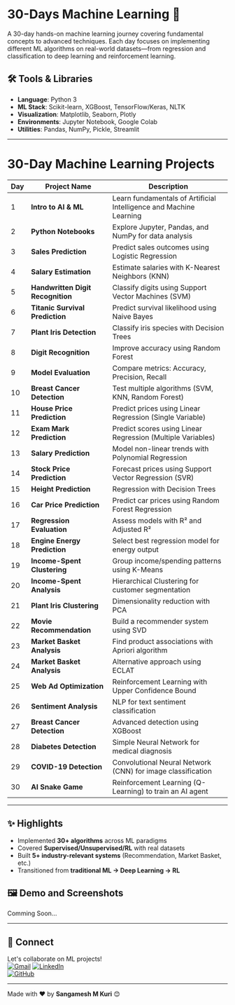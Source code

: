 # 30-Days Machine Learning 🚀

A 30-day hands-on machine learning journey covering fundamental concepts to advanced techniques. Each day focuses on implementing different ML algorithms on real-world datasets—from regression and classification to deep learning and reinforcement learning.

## 🛠️ Tools & Libraries
- **Language**: Python 3  
- **ML Stack**: Scikit-learn, XGBoost, TensorFlow/Keras, NLTK  
- **Visualization**: Matplotlib, Seaborn, Plotly  
- **Environments**: Jupyter Notebook, Google Colab  
- **Utilities**: Pandas, NumPy, Pickle, Streamlit  

---

# 30-Day Machine Learning Projects

| Day  | Project Name                                | Description                                                                 |
|------|--------------------------------------------|-----------------------------------------------------------------------------|
| 1    | **Intro to AI & ML**                       | Learn fundamentals of Artificial Intelligence and Machine Learning           |
| 2    | **Python Notebooks**                       | Explore Jupyter, Pandas, and NumPy for data analysis                        |
| 3    | **Sales Prediction**                       | Predict sales outcomes using Logistic Regression                            |
| 4    | **Salary Estimation**                      | Estimate salaries with K-Nearest Neighbors (KNN)                            |
| 5    | **Handwritten Digit Recognition**          | Classify digits using Support Vector Machines (SVM)                         |
| 6    | **Titanic Survival Prediction**            | Predict survival likelihood using Naive Bayes                               |
| 7    | **Plant Iris Detection**                   | Classify iris species with Decision Trees                                   |
| 8    | **Digit Recognition**                      | Improve accuracy using Random Forest                                        |
| 9    | **Model Evaluation**                       | Compare metrics: Accuracy, Precision, Recall                                |
| 10   | **Breast Cancer Detection**                | Test multiple algorithms (SVM, KNN, Random Forest)                          |
| 11   | **House Price Prediction**                 | Predict prices using Linear Regression (Single Variable)                    |
| 12   | **Exam Mark Prediction**                   | Predict scores using Linear Regression (Multiple Variables)                 |
| 13   | **Salary Prediction**                      | Model non-linear trends with Polynomial Regression                          |
| 14   | **Stock Price Prediction**                 | Forecast prices using Support Vector Regression (SVR)                       |
| 15   | **Height Prediction**                      | Regression with Decision Trees                                              |
| 16   | **Car Price Prediction**                   | Predict car prices using Random Forest Regression                           |
| 17   | **Regression Evaluation**                  | Assess models with R² and Adjusted R²                                       |
| 18   | **Engine Energy Prediction**               | Select best regression model for energy output                              |
| 19   | **Income-Spent Clustering**                | Group income/spending patterns using K-Means                                |
| 20   | **Income-Spent Analysis**                  | Hierarchical Clustering for customer segmentation                           |
| 21   | **Plant Iris Clustering**                  | Dimensionality reduction with PCA                                           |
| 22   | **Movie Recommendation**                   | Build a recommender system using SVD                                        |
| 23   | **Market Basket Analysis**                 | Find product associations with Apriori algorithm                            |
| 24   | **Market Basket Analysis**                 | Alternative approach using ECLAT                                            |
| 25   | **Web Ad Optimization**                    | Reinforcement Learning with Upper Confidence Bound                           |
| 26   | **Sentiment Analysis**                     | NLP for text sentiment classification                                       |
| 27   | **Breast Cancer Detection**                | Advanced detection using XGBoost                                            |
| 28   | **Diabetes Detection**                     | Simple Neural Network for medical diagnosis                                 |
| 29   | **COVID-19 Detection**                     | Convolutional Neural Network (CNN) for image classification                 |
| 30   | **AI Snake Game**                          | Reinforcement Learning (Q-Learning) to train an AI agent                    |

---

## ✨ Highlights
- Implemented **30+ algorithms** across ML paradigms  
- Covered **Supervised/Unsupervised/RL** with real datasets  
- Built **5+ industry-relevant systems** (Recommendation, Market Basket, etc.)  
- Transitioned from **traditional ML → Deep Learning → RL**  

## 🖼️ Demo and Screenshots

Comming Soon...


---

## 🤝 Connect  
Let's collaborate on ML projects!  
[![Gmail](https://img.shields.io/badge/Gmail-Email%20Me-red?style=for-the-badge&logo=gmail)](mailto:sangameshmkuri94@gmail.com)
[![LinkedIn](https://img.shields.io/badge/LinkedIn-Sangamesh_M_Kuri-blue)](https://www.linkedin.com/in/sangamesh-m-kuri-034682366)  
[![GitHub](https://img.shields.io/badge/GitHub-Follow-lightgrey)](https://github.com/Sangamesh-star)  

---
Made with ❤️ by **Sangamesh M Kuri** 😊  
